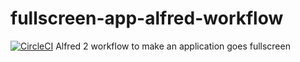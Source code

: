 # fullscreen-app-alfred-workflow
[![CircleCI](https://circleci.com/gh/Ketouem/fullscreen-app-alfred-workflow.png?circle-token=708a8f4874e3599ede6bcab15cfe63273e664340)](https://circleci.com/gh/Ketouem/fullscreen-app-alfred-workflow)
Alfred 2 workflow to make an application goes fullscreen
